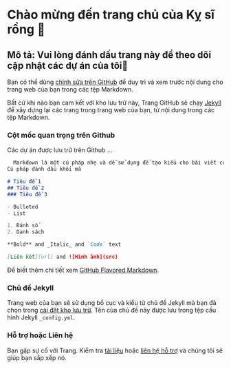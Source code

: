 # Chào mừng đến trang chủ của Kỵ sĩ rồng 👤
## Mô tả: Vui lòng đánh dấu trang này để theo dõi cập nhật các dự án của tôi💖

Bạn có thể dùng [chỉnh sửa trên GitHub](https://github.com/v-danh/dragonknight.github.io/edit/gh-pages/index.md) để duy trì và xem trước nội dung cho trang web của bạn trong các tệp Markdown.

Bất cứ khi nào bạn cam kết với kho lưu trữ này, Trang GitHub sẽ chạy [Jekyll](https://jekyllrb.com/) để xây dựng lại các trang trong trang web của bạn, từ nội dung trong các tệp Markdown.

### Cột mốc quan trọng trên Github

Các dự án được lưu trữ trên Github ...

```markdown
  Markdown là một cú pháp nhẹ và dễ sử dụng để tạo kiểu cho bài viết của bạn. Nó bao gồm các quy ước cho
Cú pháp đánh dấu khối mã

# Tiêu đề 1
## Tiêu đề 2
### Tiêu đề 3

- Bulleted
- List

1. Đánh số
2. Danh sách

**Bold** and _Italic_ and `Code` text

[Liên kết](url) and ![Hình ảnh](src)
```

Để biết thêm chi tiết xem [GitHub Flavored Markdown](https://guides.github.com/features/mastering-markdown/).

### Chủ đề Jekyll

Trang web của bạn sẽ sử dụng bố cục và kiểu từ chủ đề Jekyll mà bạn đã chọn trong [cài đặt kho lưu trữ](https://github.com/v-danh/dragonknight.github.io/settings/pages). Tên của chủ đề này được lưu trong tệp cấu hình Jekyll `_config.yml`.

### Hỗ trợ hoặc Liên hệ

Bạn gặp sự cố với Trang. Kiểm tra [tài liệu](https://docs.github.com/categories/github-pages-basics/) hoặc [liên hệ hỗ trợ](https://support.github.com/contact) và chúng tôi sẽ giúp bạn sắp xếp nó.
